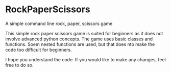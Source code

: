 # RockPaperScissors
A simple command line rock, paper, scissors game

This simple rock paper scissors game is suited for beginners as it does not involve advanced python concepts. 
The game uses basic classes and functions. Soem nested functions are used, but that does nto make the code too difficult for beginners. 

I hope you understand the code. If you would like to make any changes, feel free to do so.
